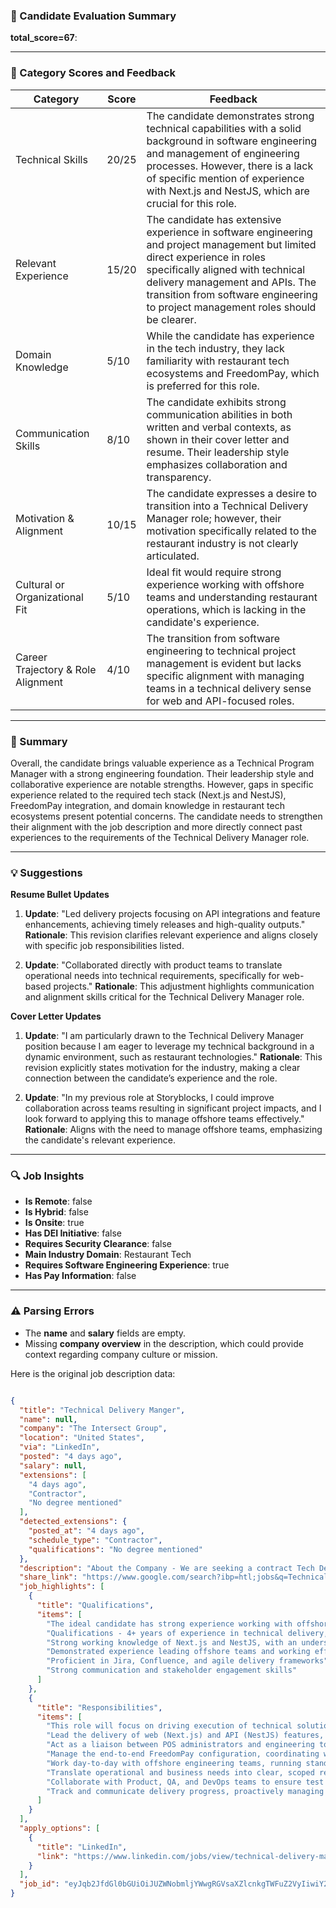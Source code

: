 ### 📄 Candidate Evaluation Summary

**total_score=67**:  

---

### 🎯 Category Scores and Feedback

| Category                        | Score | Feedback |
|---------------------------------|-------|----------|
| Technical Skills                 | 20/25 | The candidate demonstrates strong technical capabilities with a solid background in software engineering and management of engineering processes. However, there is a lack of specific mention of experience with Next.js and NestJS, which are crucial for this role. |
| Relevant Experience              | 15/20 | The candidate has extensive experience in software engineering and project management but limited direct experience in roles specifically aligned with technical delivery management and APIs. The transition from software engineering to project management roles should be clearer. |
| Domain Knowledge                 | 5/10  | While the candidate has experience in the tech industry, they lack familiarity with restaurant tech ecosystems and FreedomPay, which is preferred for this role. |
| Communication Skills             | 8/10  | The candidate exhibits strong communication abilities in both written and verbal contexts, as shown in their cover letter and resume. Their leadership style emphasizes collaboration and transparency. |
| Motivation & Alignment           | 10/15 | The candidate expresses a desire to transition into a Technical Delivery Manager role; however, their motivation specifically related to the restaurant industry is not clearly articulated. |
| Cultural or Organizational Fit   | 5/10  | Ideal fit would require strong experience working with offshore teams and understanding restaurant operations, which is lacking in the candidate's experience. |
| Career Trajectory & Role Alignment | 4/10  | The transition from software engineering to technical project management is evident but lacks specific alignment with managing teams in a technical delivery sense for web and API-focused roles. |

---

### 🧾 Summary

Overall, the candidate brings valuable experience as a Technical Program Manager with a strong engineering foundation. Their leadership style and collaborative experience are notable strengths. However, gaps in specific experience related to the required tech stack (Next.js and NestJS), FreedomPay integration, and domain knowledge in restaurant tech ecosystems present potential concerns. The candidate needs to strengthen their alignment with the job description and more directly connect past experiences to the requirements of the Technical Delivery Manager role. 

---

### 💡 Suggestions

**Resume Bullet Updates**  
1. **Update**: "Led delivery projects focusing on API integrations and feature enhancements, achieving timely releases and high-quality outputs."
   **Rationale**: This revision clarifies relevant experience and aligns closely with specific job responsibilities listed.

2. **Update**: "Collaborated directly with product teams to translate operational needs into technical requirements, specifically for web-based projects."
   **Rationale**: This adjustment highlights communication and alignment skills critical for the Technical Delivery Manager role.

**Cover Letter Updates**  
1. **Update**: "I am particularly drawn to the Technical Delivery Manager position because I am eager to leverage my technical background in a dynamic environment, such as restaurant technologies."
   **Rationale**: This revision explicitly states motivation for the industry, making a clear connection between the candidate’s experience and the role.

2. **Update**: "In my previous role at Storyblocks, I could improve collaboration across teams resulting in significant project impacts, and I look forward to applying this to manage offshore teams effectively."
   **Rationale**: Aligns with the need to manage offshore teams, emphasizing the candidate's relevant experience.

---

### 🔍 Job Insights

- **Is Remote**: false  
- **Is Hybrid**: false  
- **Is Onsite**: true  
- **Has DEI Initiative**: false  
- **Requires Security Clearance**: false  
- **Main Industry Domain**: Restaurant Tech  
- **Requires Software Engineering Experience**: true  
- **Has Pay Information**: false  

---

### ⚠️ Parsing Errors
- The **name** and **salary** fields are empty.
- Missing **company overview** in the description, which could provide context regarding company culture or mission.

Here is the original job description data:

```json

{
  "title": "Technical Delivery Manger",
  "name": null,
  "company": "The Intersect Group",
  "location": "United States",
  "via": "LinkedIn",
  "posted": "4 days ago",
  "salary": null,
  "extensions": [
    "4 days ago",
    "Contractor",
    "No degree mentioned"
  ],
  "detected_extensions": {
    "posted_at": "4 days ago",
    "schedule_type": "Contractor",
    "qualifications": "No degree mentioned"
  },
  "description": "About the Company - We are seeking a contract Tech Delivery Manager with strong technical delivery experience in web (Next.js) and API (NestJS) platforms to support the rollout and iteration of digital experiences for a multi-brand quick-serve restaurant platform. This role will focus on driving execution of technical solutions related to menu updates, FreedomPay configuration, and ongoing feature enhancements across web and API services. The ideal candidate has strong experience working with offshore development teams, can bridge the gap between operational teams (like POS admins) and engineering, and is delivery-focused with a deep understanding of how to manage scope, blockers, and timelines in a fast-moving environment.\n\nAbout the Role - Key Responsibilities:\n\u2022 Lead the delivery of web (Next.js) and API (NestJS) features, updates, and integrations with a focus on quality and velocity.\n\u2022 Act as a liaison between POS administrators and engineering to coordinate menu updates and ensure accurate data propagation.\n\u2022 Manage the end-to-end FreedomPay configuration, coordinating with external vendors and internal teams to ensure seamless integration.\n\u2022 Work day-to-day with offshore engineering teams, running standups, tracking sprints, and ensuring clear alignment on priorities and deliverables.\n\u2022 Translate operational and business needs into clear, scoped requirements and user stories.\n\u2022 Collaborate with Product, QA, and DevOps teams to ensure test coverage, CI/CD alignment, and smooth deployment.\n\u2022 Track and communicate delivery progress, proactively managing risks and issues.\n\nQualifications - 4+ years of experience in technical delivery, product ownership, or program management in a web/API-focused role. Strong working knowledge of Next.js and NestJS, with an understanding of the tech stack and development lifecycle. Demonstrated experience leading offshore teams and working effectively across time zones. Familiarity with POS workflows, menu data, and restaurant tech ecosystems is a plus. Experience with FreedomPay or other payment gateway integrations is highly preferred. Proficient in Jira, Confluence, and agile delivery frameworks. Strong communication and stakeholder engagement skills.",
  "share_link": "https://www.google.com/search?ibp=htl;jobs&q=Technical+Project+Manager&htidocid=1E8YgYP4KH1ZCnF0AAAAAA%3D%3D&hl=en-US&shndl=37&shmd=H4sIAAAAAAAA_xXMsQrCMBAAUFz7CU43OAkmRXDRVSgKTta5pPFIUuJdyJ1SP8T_VZc3vuazaNoefaTkXYYj5vTC-oaLo4AVNnDmEQRd9RGYoGMOGZeHqFpkb61INkHUafLG88My4ciznXiUP4NEV7Fkpzhsd-1sCoX1qo8IJ1Ksgl6hq_wskAhulBTvcP1tKF9itz1DmAAAAA&shmds=v1_AQbUm96KUwE7HptyWncpDj9ipxzQG3GGRallQrtYbEdMLR2kuQ&source=sh/x/job/li/m1/1#fpstate=tldetail&htivrt=jobs&htiq=Technical+Project+Manager&htidocid=1E8YgYP4KH1ZCnF0AAAAAA%3D%3D",
  "job_highlights": [
    {
      "title": "Qualifications",
      "items": [
        "The ideal candidate has strong experience working with offshore development teams, can bridge the gap between operational teams (like POS admins) and engineering, and is delivery-focused with a deep understanding of how to manage scope, blockers, and timelines in a fast-moving environment",
        "Qualifications - 4+ years of experience in technical delivery, product ownership, or program management in a web/API-focused role",
        "Strong working knowledge of Next.js and NestJS, with an understanding of the tech stack and development lifecycle",
        "Demonstrated experience leading offshore teams and working effectively across time zones",
        "Proficient in Jira, Confluence, and agile delivery frameworks",
        "Strong communication and stakeholder engagement skills"
      ]
    },
    {
      "title": "Responsibilities",
      "items": [
        "This role will focus on driving execution of technical solutions related to menu updates, FreedomPay configuration, and ongoing feature enhancements across web and API services",
        "Lead the delivery of web (Next.js) and API (NestJS) features, updates, and integrations with a focus on quality and velocity",
        "Act as a liaison between POS administrators and engineering to coordinate menu updates and ensure accurate data propagation",
        "Manage the end-to-end FreedomPay configuration, coordinating with external vendors and internal teams to ensure seamless integration",
        "Work day-to-day with offshore engineering teams, running standups, tracking sprints, and ensuring clear alignment on priorities and deliverables",
        "Translate operational and business needs into clear, scoped requirements and user stories",
        "Collaborate with Product, QA, and DevOps teams to ensure test coverage, CI/CD alignment, and smooth deployment",
        "Track and communicate delivery progress, proactively managing risks and issues"
      ]
    }
  ],
  "apply_options": [
    {
      "title": "LinkedIn",
      "link": "https://www.linkedin.com/jobs/view/technical-delivery-manger-at-the-intersect-group-4191812211?utm_campaign=google_jobs_apply&utm_source=google_jobs_apply&utm_medium=organic"
    }
  ],
  "job_id": "eyJqb2JfdGl0bGUiOiJUZWNobmljYWwgRGVsaXZlcnkgTWFuZ2VyIiwiY29tcGFueV9uYW1lIjoiVGhlIEludGVyc2VjdCBHcm91cCIsImFkZHJlc3NfY2l0eSI6IlVuaXRlZCBTdGF0ZXMiLCJodGlkb2NpZCI6IjFFOFlnWVA0S0gxWkNuRjBBQUFBQUE9PSIsInV1bGUiOiJ3K0NBSVFJQ0lOVlc1cGRHVmtJRk4wWVhSbGN3In0="
}
